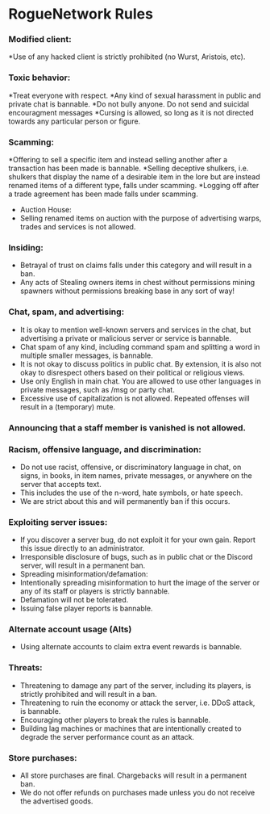 # RogueNetwork Rules


### Modified client:
*Use of any hacked client is strictly prohibited (no Wurst, Aristois, etc).
### Toxic behavior:
*Treat everyone with respect.
*Any kind of sexual harassment in public and private chat is bannable.
*Do not bully anyone. Do not send and suicidal encouragment messages
*Cursing is allowed, so long as it is not directed towards any particular person or figure.
### Scamming:
*Offering to sell a specific item and instead selling another after a transaction has been made is bannable.
*Selling deceptive shulkers, i.e. shulkers that display the name of a desirable item in the lore but are instead renamed items of a different type, falls under   scamming.
*Logging off after a trade agreement has been made falls under scamming.
* Auction House:
* Selling renamed items on auction with the purpose of advertising warps, trades and services is not allowed.
### Insiding:
* Betrayal of trust on claims falls under this category and will result in a ban.
* Any acts of Stealing owners items in chest without permissions mining spawners without permissions breaking base in any sort of way!
### Chat, spam, and advertising:
* It is okay to mention well-known servers and services in the chat, but advertising a private or malicious server or service is bannable.
* Chat spam of any kind, including command spam and splitting a word in multiple smaller messages, is bannable.
* It is not okay to discuss politics in public chat. By extension, it is also not okay to disrespect others based on their political or religious views.
* Use only English in main chat. You are allowed to use other languages in private messages, such as /msg or party chat.
* Excessive use of capitalization is not allowed. Repeated offenses will result in a (temporary) mute.
### Announcing that a staff member is vanished is not allowed.
### Racism, offensive language, and discrimination:
* Do not use racist, offensive, or discriminatory language in chat, on signs, in books, in item names, private messages, or anywhere on the server that accepts text.
* This includes the use of the n-word, hate symbols, or hate speech.
* We are strict about this and will permanently ban if this occurs.
### Exploiting server issues:
* If you discover a server bug, do not exploit it for your own gain. Report this issue directly to an administrator.
* Irresponsible disclosure of bugs, such as in public chat or the Discord server, will result in a permanent ban.
* Spreading misinformation/defamation:
* Intentionally spreading misinformation to hurt the image of the server or any of its staff or players is strictly bannable.
* Defamation will not be tolerated.
* Issuing false player reports is bannable.
### Alternate account usage (Alts)
* Using alternate accounts to claim extra event rewards is bannable.
### Threats:
* Threatening to damage any part of the server, including its players, is strictly prohibited and will result in a ban.
* Threatening to ruin the economy or attack the server, i.e. DDoS attack, is bannable.
* Encouraging other players to break the rules is bannable.
* Building lag machines or machines that are intentionally created to degrade the server performance count as an attack.
### Store purchases:
* All store purchases are final. Chargebacks will result in a permanent ban.
* We do not offer refunds on purchases made unless you do not receive the advertised goods.
